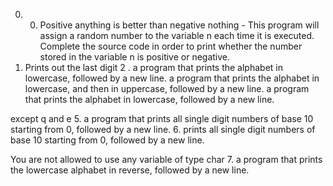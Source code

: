  0. 0. Positive anything is better than negative nothing - This program will assign a random number to the variable n each time it is executed. Complete the source code in order to print whether the number stored in the variable n is positive or negative.
1. Prints out the last digit 
2 . a program that prints the alphabet in lowercase, followed by a new line.
a program that prints the alphabet in lowercase, and then in uppercase, followed by a new line.
a program that prints the alphabet in lowercase, followed by a new line.

except q and e
5. a program that prints all single digit numbers of base 10 starting from 0, followed by a new line.
6. prints all single digit numbers of base 10 starting from 0, followed by a new line.

You are not allowed to use any variable of type char
7. a program that prints the lowercase alphabet in reverse, followed by a new line.
